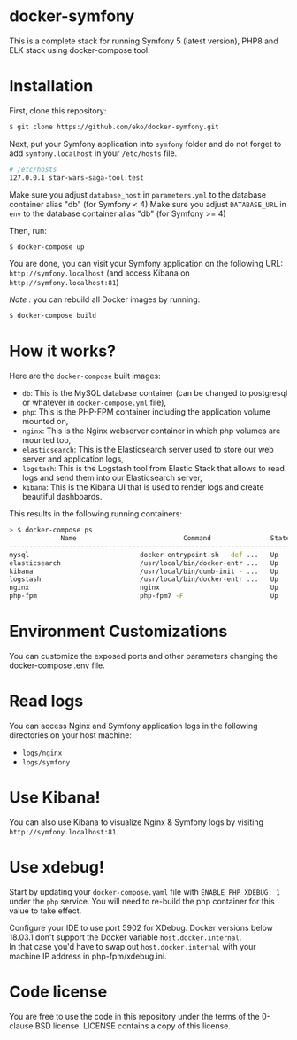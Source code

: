 docker-symfony
==============

This is a complete stack for running Symfony 5 (latest version), PHP8 and ELK stack using docker-compose tool.

# Installation

First, clone this repository:

```bash
$ git clone https://github.com/eko/docker-symfony.git
```

Next, put your Symfony application into `symfony` folder and do not forget to add `symfony.localhost` in your `/etc/hosts` file.

```bash
# /etc/hosts
127.0.0.1 star-wars-saga-tool.test
```

Make sure you adjust `database_host` in `parameters.yml` to the database container alias "db" (for Symfony < 4)
Make sure you adjust `DATABASE_URL` in `env` to the database container alias "db" (for Symfony >= 4)

Then, run:

```bash
$ docker-compose up
```

You are done, you can visit your Symfony application on the following URL: `http://symfony.localhost` (and access Kibana on `http://symfony.localhost:81`)

_Note :_ you can rebuild all Docker images by running:

```bash
$ docker-compose build
```

# How it works?

Here are the `docker-compose` built images:

* `db`: This is the MySQL database container (can be changed to postgresql or whatever in `docker-compose.yml` file),
* `php`: This is the PHP-FPM container including the application volume mounted on,
* `nginx`: This is the Nginx webserver container in which php volumes are mounted too,
* `elasticsearch`: This is the Elasticsearch server used to store our web server and application logs,
* `logstash`: This is the Logstash tool from Elastic Stack that allows to read logs and send them into our Elasticsearch server,
* `kibana`: This is the Kibana UI that is used to render logs and create beautiful dashboards. 

This results in the following running containers:

```bash
> $ docker-compose ps
             Name                           Command               State                 Ports
-----------------------------------------------------------------------------------------------------------
mysql                            docker-entrypoint.sh --def ...   Up      0.0.0.0:3306->3306/tcp, 33060/tcp
elasticsearch                    /usr/local/bin/docker-entr ...   Up      0.0.0.0:9200->9200/tcp, 9300/tcp
kibana                           /usr/local/bin/dumb-init - ...   Up      0.0.0.0:81->5601/tcp
logstash                         /usr/local/bin/docker-entr ...   Up      5044/tcp, 9600/tcp
nginx                            nginx                            Up      443/tcp, 0.0.0.0:80->80/tcp
php-fpm                          php-fpm7 -F                      Up      0.0.0.0:9000->9001/tcp
```

# Environment Customizations

You can customize the exposed ports and other parameters changing the docker-compose .env file.

# Read logs

You can access Nginx and Symfony application logs in the following directories on your host machine:

* `logs/nginx`
* `logs/symfony`

# Use Kibana!

You can also use Kibana to visualize Nginx & Symfony logs by visiting `http://symfony.localhost:81`.

# Use xdebug!

Start by updating your `docker-compose.yaml` file with `ENABLE_PHP_XDEBUG: 1` under the `php` service.
You will need to re-build the php container for this value to take effect.

Configure your IDE to use port 5902 for XDebug.
Docker versions below 18.03.1 don't support the Docker variable `host.docker.internal`.  
In that case you'd have to swap out `host.docker.internal` with your machine IP address in php-fpm/xdebug.ini.

# Code license

You are free to use the code in this repository under the terms of the 0-clause BSD license. LICENSE contains a copy of this license.
